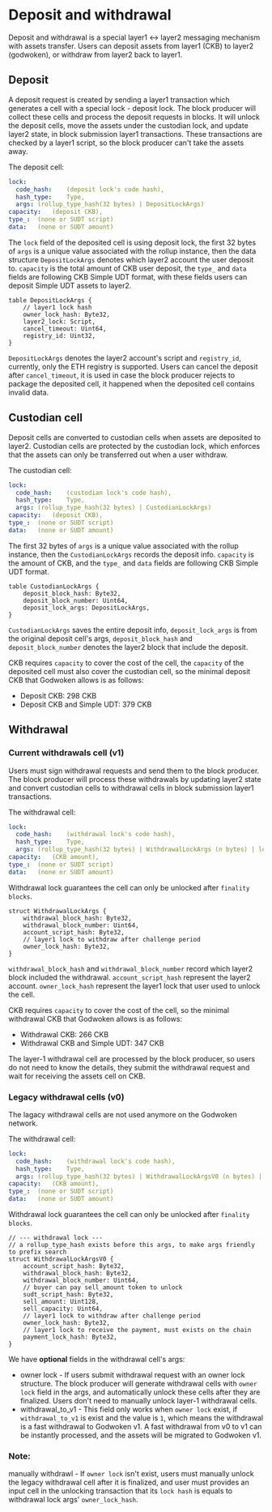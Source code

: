 # Deposit and withdrawal

Deposit and withdrawal is a special layer1 <-> layer2 messaging mechanism with assets transfer. Users can deposit assets from layer1 (CKB) to layer2 (godwoken), or withdraw from layer2 back to layer1.

## Deposit

A deposit request is created by sending a layer1 transaction which generates a cell with a special lock - deposit lock. The block producer will collect these cells and process the deposit requests in blocks. It will unlock the deposit cells, move the assets under the custodian lock, and update layer2 state, in block submission layer1 transactions. These transactions are checked by a layer1 script, so the block producer can't take the assets away.

The deposit cell:

``` yaml
lock:
  code_hash:    (deposit lock's code hash),
  hash_type:    Type,
  args: (rollup_type_hash(32 bytes) | DepositLockArgs)
capacity:   (deposit CKB),
type_:  (none or SUDT script)
data:   (none or SUDT amount)
```

The `lock` field of the deposited cell is using deposit lock, the first 32 bytes of `args` is a unique value associated with the rollup instance, then the data structure `DepositLockArgs` denotes which layer2 account the user deposit to. `capacity` is the total amount of CKB user deposit, the `type_` and `data` fields are following CKB Simple UDT format, with these fields users can deposit Simple UDT assets to layer2.

```
table DepositLockArgs {
    // layer1 lock hash
    owner_lock_hash: Byte32,
    layer2_lock: Script,
    cancel_timeout: Uint64,
    registry_id: Uint32,
}
```

`DepositLockArgs` denotes the layer2 account's script and `registry_id`, currently, only the ETH registry is supported. Users can cancel the deposit after `cancel_timeout`, it is used in case the block producer rejects to package the deposited cell, it happened when the deposited cell contains invalid data.

## Custodian cell

Deposit cells are converted to custodian cells when assets are deposited to layer2. Custodian cells are protected by the custodian lock, which enforces that the assets can only be transferred out when a user withdraw.

The custodian cell:

``` yaml
lock:
  code_hash:    (custodian lock's code hash),
  hash_type:    Type,
  args: (rollup_type_hash(32 bytes) | CustodianLockArgs)
capacity:   (deposit CKB),
type_:  (none or SUDT script)
data:   (none or SUDT amount)
```

The first 32 bytes of `args` is a unique value associated with the rollup instance, then the `CustodianLockArgs` records the deposit info. `capacity` is the amount of CKB, and the `type_` and `data` fields are following CKB Simple UDT format.

```
table CustodianLockArgs {
    deposit_block_hash: Byte32,
    deposit_block_number: Uint64,
    deposit_lock_args: DepositLockArgs,
}
```

`CustodianLockArgs` saves the entire deposit info, `deposit_lock_args` is from the original deposit cell's args, `deposit_block_hash` and `deposit_block_number` denotes the layer2 block that include the deposit.

CKB requires `capacity` to cover the cost of the cell, the `capacity` of the deposited cell must also cover the custodian cell, so the minimal deposit CKB that Godwoken allows is as follows:

* Deposit CKB: 298 CKB
* Deposit CKB and Simple UDT: 379 CKB


## Withdrawal

### Current withdrawals cell (v1)

Users must sign withdrawal requests and send them to the block producer. The block producer will process these withdrawals by updating layer2 state and convert custodian cells to withdrawal cells in block submission layer1 transactions.

The withdrawal cell:

``` yaml
lock:
  code_hash:    (withdrawal lock's code hash),
  hash_type:    Type,
  args: (rollup_type_hash(32 bytes) | WithdrawalLockArgs (n bytes) | len (4 bytes) | layer1 owner lock (n bytes))
capacity:   (CKB amount),
type_:  (none or SUDT script)
data:   (none or SUDT amount)
```

Withdrawal lock guarantees the cell can only be unlocked after `finality blocks`.

```
struct WithdrawalLockArgs {
    withdrawal_block_hash: Byte32,
    withdrawal_block_number: Uint64,
    account_script_hash: Byte32,
    // layer1 lock to withdraw after challenge period
    owner_lock_hash: Byte32,
}
```

`withdrawal_block_hash` and `withdrawal_block_number` record which layer2 block included the withdrawal. `account_script_hash` represent the layer2 account. `owner_lock_hash` represent the layer1 lock that user used to unlock the cell.

CKB requires `capacity` to cover the cost of the cell, so the minimal withdrawal CKB that Godwoken allows is as follows:

* Withdrawal CKB: 266 CKB
* Withdrawal CKB and Simple UDT: 347 CKB

The layer-1 withdrawal cell are processed by the block producer, so users do not need to know the details, they submit the withdrawal request and wait for receiving the assets cell on CKB.

### Legacy withdrawal cells (v0)

The lagacy withdrawal cells are not used anymore on the Godwoken network.

The withdrawal cell:

``` yaml
lock:
  code_hash:    (withdrawal lock's code hash),
  hash_type:    Type,
  args: (rollup_type_hash(32 bytes) | WithdrawalLockArgsV0 (n bytes) | owner lock len (optional) | owner lock (optional) | withdrawal_to_v1 flag byte (optional)
capacity:   (CKB amount),
type_:  (none or SUDT script)
data:   (none or SUDT amount)
```

Withdrawal lock guarantees the cell can only be unlocked after `finality blocks`.

```
// --- withdrawal lock ---
// a rollup_type_hash exists before this args, to make args friendly to prefix search
struct WithdrawalLockArgsV0 {
    account_script_hash: Byte32,
    withdrawal_block_hash: Byte32,
    withdrawal_block_number: Uint64,
    // buyer can pay sell_amount token to unlock
    sudt_script_hash: Byte32,
    sell_amount: Uint128,
    sell_capacity: Uint64,
    // layer1 lock to withdraw after challenge period
    owner_lock_hash: Byte32,
    // layer1 lock to receive the payment, must exists on the chain
    payment_lock_hash: Byte32,
}
```

We have **optional** fields in the withdrawal cell's args:

* owner lock - If users submit withdrawal request with an owner lock structure. The block producer will generate withdrawal cells with `owner lock` field in the args, and automatically unlock these cells after they are finalized. Users don't need to manually unlock layer-1 withdrawal cells.
* withdrawal_to_v1 - This field only works when `owner lock` exist, if `withdrawal_to_v1` is exist and the value is `1`, which means the withdrawal is a fast withdrawal to Godwoken v1. A fast withdrawal from v0 to v1 can be instantly processed, and the assets will be migrated to Godwoken v1.

### **Note**:
manually withdrawl - If `owner lock` isn't exist, users must manually unlock the legacy withdrawal cell after it is finalized, and user must provides an input cell in the unlocking transaction that its `lock hash` is equals to withdrawal lock args' `owner_lock_hash`.
